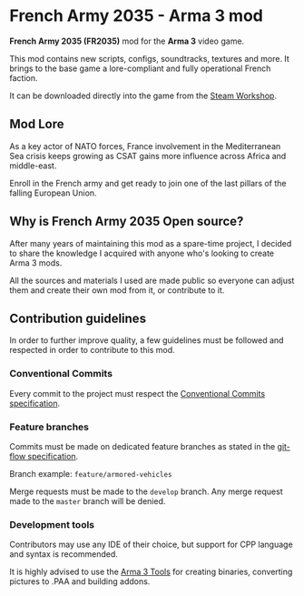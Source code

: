 # French Army 2035 - Arma 3 mod

**French Army 2035 (FR2035)** mod for the **Arma 3** video game.

This mod contains new scripts, configs, soundtracks, textures and more.
It brings to the base game a lore-compliant and fully operational French
faction.

It can be downloaded directly into the game from the [Steam Workshop](https://steamcommunity.com/sharedfiles/filedetails/?id=621431572).

## Mod Lore
As a key actor of NATO forces, France involvement in the Mediterranean Sea
crisis keeps growing as CSAT gains more influence across Africa and middle-east.

Enroll in the French army and get ready to join one of the last pillars of the
falling European Union.

## Why is French Army 2035 Open source?
After many years of maintaining this mod as a spare-time project, I decided to
share the knowledge I acquired with anyone who's looking to create Arma 3 mods.

All the sources and materials I used are made public so everyone can adjust them
and create their own mod from it, or contribute to it.

## Contribution guidelines
In order to further improve quality, a few guidelines must be followed and
respected in order to contribute to this mod.

### Conventional Commits
Every commit to the project must respect the [Conventional Commits specification](https://www.conventionalcommits.org/en/v1.0.0/).

### Feature branches
Commits must be made on dedicated feature branches as stated in the
[git-flow specification](https://nvie.com/posts/a-successful-git-branching-model/).

Branch example: `feature/armored-vehicles`

Merge requests must be made to the `develop` branch. Any merge request made to
the `master` branch will be denied.

### Development tools
Contributors may use any IDE of their choice, but support for CPP language
and syntax is recommended.

It is highly advised to use the [Arma 3 Tools](https://store.steampowered.com/app/233800/Arma_3_Tools/) for creating binaries,
converting pictures to .PAA and building addons.
